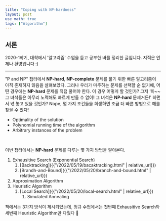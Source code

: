 ```yaml
---
title: "Coping with NP-hardness"
layout: post
use_math: true
tags: ["Algorithm"]
---
```


## 서론

2020-1학기, 대학에서 '알고리즘' 수업을 듣고 공부한 바를 정리한 글입니다. 지적은 언제나 환영입니다 :)

<hr/>

"P and NP" 챕터에서 $\textbf{NP-hard}$, $\textbf{NP-complete}$ 문제를 풀기 위한 빠른 알고리즘이 아직 존재하지 않음을 살펴보았다. 그러나 우리가 마주하는 문제를 선택할 순 없기에, 어떤 경우에는 $\textbf{NP-hard}$ 문제를 직접 풀어야 한다. 이 경우 어떻게 할 것인가? 그저 '아~~ 그 녀석들은 아무리 노력해도 빠르게 만들 수 없어! 그 녀석은 $\textbf{NP-hard}$ 문제거든!' 하면서 넋 놓고 있을 것인가? Nope, 몇 가지 조건들을 희생하면 조금 더 빠른 방법으로 해를 찾을 수 있다!

- Optimality of the solution
- Polynomial running time of the algorithm
- Arbitrary instances of the problem

<br/>

이번 챕터에서는 $\textbf{NP-hard}$ 문제를 다루는 몇 가지 방법을 알아본다. 

1. Exhausitive Search (Exponential Search)
   1. [Backtracking]({{"/2022/05/19/bacaktracking.html" | relative_url}})
   2. [Brandh-and-Bound]({{"/2022/05/20/branch-and-bound.html" | relative_url}})
2. Approximation Algorithm
3. Heuristic Algorithm
   1. [Local Search]({{"/2022/05/20/local-search.html" | relative_url}})
      1. Simulated Annealing

책에서는 3가지 방식이 제시되었는데, 정규 수업에서는 첫번째 Exhausitive Search와 세번째 Heuristic Algorithm만 다뤘다 🙏

